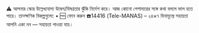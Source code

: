 ⚠️ আপনার স্কোর উল্লেখযোগ্য উদ্বেগ/বিষণ্নতার ঝুঁকি নির্দেশ করে।
আজ কোনো পেশাদারের সঙ্গে কথা বললে ভাল হতে পারে।
তাত্ক্ষণিক বিকল্পগুলো:
• 🆓 ফোন করুন ☎️14416 (Tele-MANAS) – ২৪×৭ বিনামূল্যে সহায়তা
আপনি একা নন — সহায়তা পাওয়া যায়।
